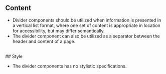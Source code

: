 <br>

## Content

* Divider components should be utilized when information is presented in a vertical list format, where one set of
content is appropriate in location for accessibility, but may differ semantically.
* The divider component can also be utilized as a separator between the header and content of a page.

<br>
## Style

* The divider components has no stylistic specifications.

